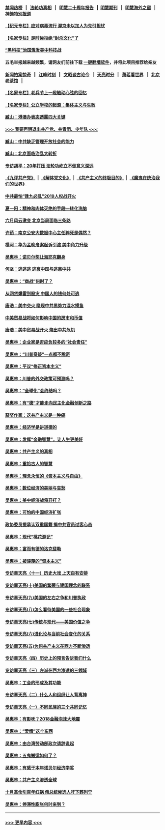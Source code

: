 #### [禁闻热榜](热点新闻.md?=0)  &nbsp;&nbsp;|&nbsp;&nbsp; [法轮功真相](https://github.com/gfw-breaker/truth/blob/master/README.md?=0) &nbsp;&nbsp;|&nbsp;&nbsp; [明慧二十周年报告](https://github.com/gfw-breaker/mh-reports/blob/master/README.md?=0) &nbsp;&nbsp;|&nbsp;&nbsp;[明慧期刊](https://github.com/gfw-breaker/mh-qikan) &nbsp;&nbsp;|&nbsp;&nbsp; [明慧海外之窗](https://github.com/gfw-breaker/mh-news/blob/master/README.md?=0) &nbsp;&nbsp;|&nbsp;&nbsp; [神韵特别报道](https://github.com/gfw-breaker/mh-news/blob/master/shenyun.md?=0)
#### [【纪元专栏】应对病毒流行 渥京未以加人为先引担忧](../pages/nsc423/n11875714.md?t=03040431) 
#### [【名家专栏】是时候拒绝“封杀文化”了](../pages/nsc423/n11814093.md?t=03040431) 
#### [“黑科技”治国激发美中科技战](../pages/nsc423/n11638056.md?t=03040431) 
#### 五毛举报越来越频繁，请网友们前往下载 [一键翻墙软件](https://github.com/gfw-breaker/ssr-accounts)，并将此项目推荐给亲友
#### [新闻拍案惊奇](https://github.com/gfw-breaker/banned-news/blob/master/pages/link4.md) &nbsp;&nbsp;|&nbsp;&nbsp; [江峰时刻](https://github.com/gfw-breaker/banned-news/blob/master/pages/link4.md) &nbsp;&nbsp;|&nbsp;&nbsp; [文昭谈古论今](https://github.com/gfw-breaker/banned-news/blob/master/pages/link4.md) &nbsp;&nbsp;|&nbsp;&nbsp; [天亮时分](https://github.com/gfw-breaker/banned-news/blob/master/pages/link4.md) &nbsp;&nbsp;|&nbsp;&nbsp; [萧茗看世界](https://github.com/gfw-breaker/banned-news/blob/master/pages/link4.md) &nbsp;&nbsp;|&nbsp;&nbsp; [北京老茶馆](https://github.com/gfw-breaker/banned-news/blob/master/pages/link4.md) &nbsp;&nbsp;|&nbsp;&nbsp; 
#### [【名家专栏】老兵节上一段触动心弦的回忆](../pages/nsc423/n11646016.md?t=03040431) 
#### [【名家专栏】公立学校的起源：集体主义与失败](../pages/nsc423/n11601833.md?t=03040431) 
#### [臧山：港澳办表态透露四大关键](../pages/nsc423/n11421628.md?t=03040431) 
#### [>>> 我要声明退出共产党、共青团、少年队 <<<](https://github.com/begood0513/goodnews/blob/master/quit/letter.md) 
#### [臧山：中共缺乏管理开放社会的能力](../pages/nsc423/n11407457.md?t=03040431) 
#### [臧山：北京面临治乱大转折](../pages/nsc423/n11406895.md?t=03040431) 
#### [专访胡平：20年打压 法轮功屹立不倒意义深远](../pages/nsc423/n11398800.md?t=03040431) 
#### [《九评共产党》](https://github.com/begood0513/9ping.md/blob/master/README.md) &nbsp;|&nbsp; [《解体党文化》](../../../../jtdwh.md/blob/master/README.md)  &nbsp;|&nbsp; [《共产主义的终极目的》](../../../../gczydzjmd.md/blob/master/README.md) &nbsp;|&nbsp; [《魔鬼在统治我们的世界》](../../../../mgztzwmdsj.md/blob/master/README.md) 
#### [中共最怕“逢九必乱”2019人权战开火](../pages/nsc423/n11385248.md?t=03040431) 
#### [夏一阳：精神和肉体灭绝的手段—转化洗脑](../pages/nsc423/n11368250.md?t=03040431) 
#### [六月风云激变 北京当局面临三条路](../pages/nsc423/n11313668.md?t=03040431) 
#### [许茹：南京公安大数据中心主任猝死是偶然？](../pages/nsc423/n11064744.md?t=03040431) 
#### [横河：华为孟晚舟案起诉引渡 美中角力升级](../pages/nsc423/n11027230.md?t=03040431) 
#### [吴惠林：诺贝尔奖让海耶克翻身](../pages/nsc423/n10890049.md?t=03040431) 
#### [何坚：逃逃逃 逃离中国与逃离中共](../pages/nsc423/n10592891.md?t=03040431) 
#### [吴惠林：“商战”何时了？](../pages/nsc423/n10573558.md?t=03040431) 
#### [从网贷爆雷到股灾 中国人的钱何处可逃](../pages/nsc423/n10572800.md?t=03040431) 
#### [唐浩：美中交火 隐现中共黑势力混水摸鱼](../pages/nsc423/n10544040.md?t=03040431) 
#### [中美贸易战将如何影响中国的房市和币值](../pages/nsc423/n10543697.md?t=03040431) 
#### [唐浩：美中贸易战开火 烧出中共危机](../pages/nsc423/n10540126.md?t=03040431) 
#### [吴惠林：企业家是否应负较多的“社会责任”](../pages/nsc423/n10535022.md?t=03040431) 
#### [吴惠林：“川普奇迹”一点都不稀奇](../pages/nsc423/n10512808.md?t=03040431) 
#### [吴惠林：平议“修正资本主义”](../pages/nsc423/n10495724.md?t=03040431) 
#### [吴惠林：川普的外交政策可预测吗？](../pages/nsc423/n10462387.md?t=03040431) 
#### [吴惠林：“全球化”会终结吗？](../pages/nsc423/n10452838.md?t=03040431) 
#### [吴惠林：有“德”才能走向民主化金融创新之路](../pages/nsc423/n10432292.md?t=03040431) 
#### [获奖作家：这共产主义是一种癌](../pages/nsc423/n10431541.md?t=03040431) 
#### [吴惠林：经济学是讲道德的](../pages/nsc423/n10398014.md?t=03040431) 
#### [吴惠林：发挥“金融智慧”，让人生更美好](../pages/nsc423/n10375019.md?t=03040431) 
#### [吴惠林：共产主义的真相](../pages/nsc423/n10351394.md?t=03040431) 
#### [吴惠林：重拾古人的智慧](../pages/nsc423/n10337691.md?t=03040431) 
#### [吴惠林：理念永恒的《资本主义与自由》](../pages/nsc423/n10316274.md?t=03040431) 
#### [吴惠林：数位经济的美丽与哀愁](../pages/nsc423/n10292946.md?t=03040431) 
#### [吴惠林：美中经济战将开打？](../pages/nsc423/n10258825.md?t=03040431) 
#### [吴惠林：可怕的中国经济扩张](../pages/nsc423/n10219147.md?t=03040431) 
#### [政协委员提承认双重国籍 揭中共官员过客心态](../pages/nsc423/n10208809.md?t=03040431) 
#### [吴惠林：现代“桃花源记”](../pages/nsc423/n10185234.md?t=03040431) 
#### [吴惠林：富而有德的洛克斐勒](../pages/nsc423/n10142264.md?t=03040431) 
#### [吴惠林：被诬蔑的“资本主义”](../pages/nsc423/n10124816.md?t=03040431) 
#### [专访章天亮（十一）历史大戏 上天自有安排](../pages/nsc423/n10094905.md?t=03040431) 
#### [专访章天亮(十)美国的繁荣与建国理念的联系](../pages/nsc423/n10094899.md?t=03040431) 
#### [专访章天亮(九)美国的左右之争和川普执政](../pages/nsc423/n10094889.md?t=03040431) 
#### [专访章天亮(八)怎么看待美国的一些社会现象](../pages/nsc423/n10094857.md?t=03040431) 
#### [专访章天亮(七)传统与现代——美国价值之争](../pages/nsc423/n10093140.md?t=03040431) 
#### [专访章天亮(六)进化论与当前社会变化的关系](../pages/nsc423/n10092036.md?t=03040431) 
#### [专访章天亮(五)为何共产主义在西方不断渗透](../pages/nsc423/n10083620.md?t=03040431) 
#### [专访章天亮（四）历史上的预言告诉我们什么](../pages/nsc423/n10083606.md?t=03040431) 
#### [专访章天亮（三）左派在西方渗透的三领域](../pages/nsc423/n10081115.md?t=03040431) 
#### [吴惠林：工会的形成及其功能](../pages/nsc423/n10080633.md?t=03040431) 
#### [专访章天亮（二）什么人和组织让人背离神](../pages/nsc423/n10076637.md?t=03040431) 
#### [专访章天亮（一）不同民族的三个共同记忆](../pages/nsc423/n10074188.md?t=03040431) 
#### [吴惠林：有影呒？2018金融泡沫大地震](../pages/nsc423/n10040534.md?t=03040431) 
#### [吴惠林：“爱情”这个东西](../pages/nsc423/n10019423.md?t=03040431) 
#### [吴惠林：由台湾劳动部政次请辞说起](../pages/nsc423/n9979679.md?t=03040431) 
#### [吴惠林：五鬼搬运如何了？](../pages/nsc423/n9925338.md?t=03040431) 
#### [吴惠林：有感于本年诺贝尔经济学奖](../pages/nsc423/n9871883.md?t=03040431) 
#### [吴惠林：共产主义渗透全球](../pages/nsc423/n9812748.md?t=03040431) 
#### [十月革命引百年红祸 俄总统候选人吁下葬列宁](../pages/nsc423/n9810182.md?t=03040431) 
#### [吴惠林：停滞性膨胀何时来到？](../pages/nsc423/n9764136.md?t=03040431) 

----
#### [ >>> 更早内容 <<< ](../indexes/nsc423-earlier.md)
